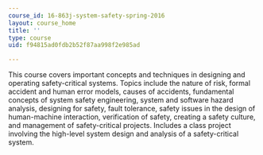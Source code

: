 ```yaml
---
course_id: 16-863j-system-safety-spring-2016
layout: course_home
title: ''
type: course
uid: f94815ad0fdb2b52f87aa998f2e985ad

---
```

This course covers important concepts and techniques in designing and operating safety-critical systems. Topics include the nature of risk, formal accident and human error models, causes of accidents, fundamental concepts of system safety engineering, system and software hazard analysis, designing for safety, fault tolerance, safety issues in the design of human-machine interaction, verification of safety, creating a safety culture, and management of safety-critical projects. Includes a class project involving the high-level system design and analysis of a safety-critical system.
